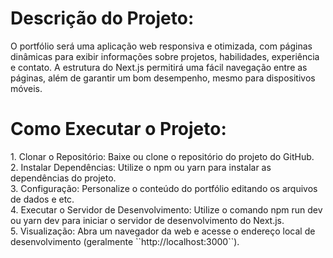 <h1>Descrição do Projeto:</h1>

<p>
  O portfólio será uma aplicação web responsiva e otimizada, com páginas dinâmicas para exibir informações sobre projetos, habilidades, experiência e contato. A estrutura do Next.js permitirá uma fácil navegação entre as páginas, além de garantir um bom desempenho, mesmo para dispositivos móveis.

</p>

<h1>Como Executar o Projeto:</h1>

<p>
  1. Clonar o Repositório: Baixe ou clone o repositório do projeto do GitHub. <br/>
  2. Instalar Dependências: Utilize o npm ou yarn para instalar as dependências do projeto. <br/>
  3. Configuração: Personalize o conteúdo do portfólio editando os arquivos de dados e etc. <br/>
  4. Executar o Servidor de Desenvolvimento: Utilize o comando npm run dev ou yarn dev para iniciar o servidor de desenvolvimento do Next.js. <br/>
  5. Visualização: Abra um navegador da web e acesse o endereço local de desenvolvimento (geralmente ``http://localhost:3000``).
</p>
